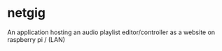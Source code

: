 # netgig
An application hosting an audio playlist editor/controller as a website on raspberry pi / (LAN)
